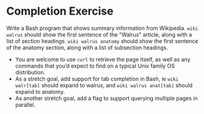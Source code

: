 # Completion Exercise

Write a Bash program that shows summary information from Wikipedia. `wiki walrus` should show the first sentence of the "Walrus" article, along with a list of section headings. `wiki walrus anatomy` should show the first sentence of the anatomy section, along with a list of subsection headings.
* You are welcome to use `curl` to retrieve the page itself, as well as any commands that you’d expect to find on a typical Unix family OS distribution.
* As a stretch goal, add support for tab completion in Bash, ie `wiki walr[tab]` should expand to walrus, and `wiki walrus anat[tab]` should expand to anatomy.
* As another stretch goal, add a flag to support querying multiple pages in parallel.
